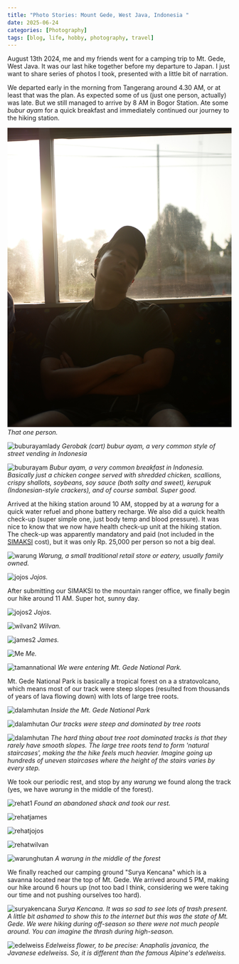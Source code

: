 ```yaml
---
title: "Photo Stories: Mount Gede, West Java, Indonesia "
date: 2025-06-24
categories: [Photography]
tags: [blog, life, hobby, photography, travel]
---
```


August 13th 2024, me and my friends went for a camping trip to Mt. Gede, West Java. It was our last hike together before my departure to Japan. I just want to share series of photos I took, presented with a little bit of narration.

We departed early in the morning from Tangerang around 4.30 AM, or at least that was the plan. As expected some of us (just one person, actually) was late. But we still managed to arrive by 8 AM in Bogor Station. Ate some *bubur ayam* for a quick breakfast and immediately continued our journey to the hiking station.

![perjalanan](/assets/img/GEDE2025/perjalananwilvan.jpg)
_That one person._

![buburayamlady](/assets/img/GEDE2025/buburayamlady.jpg)
_Gerobak (cart) bubur ayam, a very common style of street vending in Indonesia_

![buburayam](/assets/img/GEDE2025/buburayam.jpg)
_Bubur ayam, a very common breakfast in Indonesia. Basically just a chicken congee served with shredded chicken, scallions, crispy shallots, soybeans, soy sauce (both salty and sweet), kerupuk (Indonesian-style crackers), and of course sambal. Super good._

Arrived at the hiking station around 10 AM, stopped by at a *warung* for a quick water refuel and phone battery recharge. We also did a quick health check-up (super simple one, just body temp and blood pressure). It was nice to know that we now have health check-up unit at the hiking station. The check-up was apparently mandatory and paid (not included in the [SIMAKSI](https://en.wiktionary.org/wiki/simaksi) cost), but it was only Rp. 25,000 per person so not a big deal.

![warung](/assets/img/GEDE2025/warung.jpg)
_Warung, a small traditional retail store or eatery, usually family owned._

![jojos](/assets/img/GEDE2025/jojos.jpg)
_Jojos._

After submitting our SIMAKSI to the mountain ranger office, we finally begin our hike around 11 AM. Super hot, sunny day.

![jojos2](/assets/img/GEDE2025/jojos2.jpg)
_Jojos._

![wilvan2](/assets/img/GEDE2025/wilvan2.jpg)
_Wilvan._

![james2](/assets/img/GEDE2025/james2.jpg)
_James._

![Me](/assets/img/GEDE2025/jeevan2.jpg)
_Me._

![tamannational](/assets/img/GEDE2025/tamannational.jpg)
_We were entering Mt. Gede National Park._

Mt. Gede National Park is basically a tropical forest on a a stratovolcano, which means most of our track were steep slopes (resulted from thousands of years of lava flowing down) with lots of large tree roots. 

![dalamhutan](/assets/img/GEDE2025/track1.jpg)
_Inside the Mt. Gede National Park_

![dalamhutan](/assets/img/GEDE2025/track2.jpg)
_Our tracks were steep and dominated by tree roots_

![dalamhutan](/assets/img/GEDE2025/track3.jpg)
_The hard thing about tree root dominated tracks is that they rarely have smooth slopes. The large tree roots tend to form 'natural staircases', making the the hike feels much heavier. Imagine going up hundreds of uneven staircases where the height of the stairs varies by every step._

We took our periodic rest, and stop by any *warung* we found along the track (yes, we have *warung* in the middle of the forest).

![rehat1](/assets/img/GEDE2025/rehat1.jpg)
_Found an abandoned shack and took our rest._

![rehatjames](/assets/img/GEDE2025/rehatjames.jpg)

![rehatjojos](/assets/img/GEDE2025/rehatjojos.jpg)

![rehatwilvan](/assets/img/GEDE2025/rehatwilvan.jpg)

![warunghutan](/assets/img/GEDE2025/warunghutan.jpg)
_A warung in the middle of the forest_

We finally reached our camping ground "Surya Kencana" which is a savanna located near the top of Mt. Gede. We arrived around 5 PM, making our hike around 6 hours up (not too bad I think, considering we were taking our time and not pushing ourselves too hard).

![suryakencana](/assets/img/GEDE2025/suryakencana.jpg)
_Surya Kencana. It was so sad to see lots of trash present. A little bit ashamed to show this to the internet but this was the state of Mt. Gede. We were hiking during off-season so there were not much people around. You can imagine the thrash during high-season._

![edelweiss](/assets/img/GEDE2025/edelweiss.jpg)
_Edelweiss flower, to be precise: Anaphalis javanica, the Javanese edelweiss. So, it is different than the famous Alpine's edelweiss._

